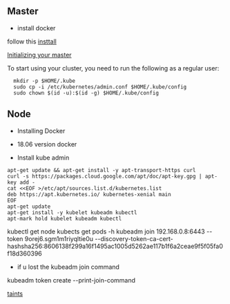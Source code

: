 
## Master
* install docker 



follow this [insttall](https://kubernetes.io/docs/setup/production-environment/tools/kubeadm/install-kubeadm/#installing-kubeadm-kubelet-and-kubectl)

[Initializing your master](https://kubernetes.io/docs/setup/production-environment/tools/kubeadm/create-cluster-kubeadm/)

To start using your cluster, you need to run the following as a regular user:
```
  mkdir -p $HOME/.kube
  sudo cp -i /etc/kubernetes/admin.conf $HOME/.kube/config
  sudo chown $(id -u):$(id -g) $HOME/.kube/config
```

## Node

* Installing Docker

* 18.06 version docker

* Install kube admin

```
apt-get update && apt-get install -y apt-transport-https curl
curl -s https://packages.cloud.google.com/apt/doc/apt-key.gpg | apt-key add -
cat <<EOF >/etc/apt/sources.list.d/kubernetes.list
deb https://apt.kubernetes.io/ kubernetes-xenial main
EOF
apt-get update
apt-get install -y kubelet kubeadm kubectl
apt-mark hold kubelet kubeadm kubectl
```

kubectl get node
kubects get pods -h
kubeadm join 192.168.0.8:6443 --token 9orej6.sgm1m1riyqltie0u --discovery-token-ca-cert-hashsha256:8606138f299a16f1495ac1005d5262ae117b1f6a2ceae9f5f05fa0f18d360396

* if u lost the kubeadm join command


kubeadm token create --print-join-command

[taints](https://banzaicloud.com/blog/k8s-taints-tolerations-affinities/)